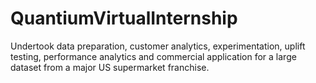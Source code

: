 # QuantiumVirtualInternship
Undertook data preparation, customer analytics, experimentation, uplift testing, performance analytics and commercial application for a large dataset from a major US supermarket franchise.
